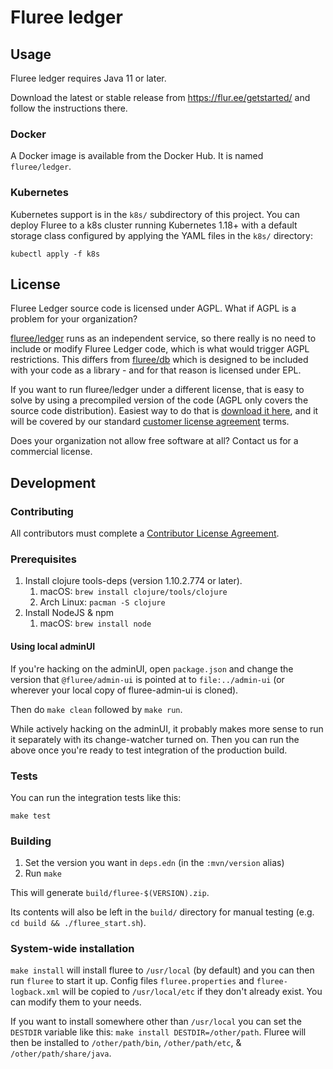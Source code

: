 # Fluree ledger

## Usage

Fluree ledger requires Java 11 or later.

Download the latest or stable release from https://flur.ee/getstarted/ and
follow the instructions there.

### Docker

A Docker image is available from the Docker Hub. It is named `fluree/ledger`.

### Kubernetes

Kubernetes support is in the `k8s/` subdirectory of this project. You can
deploy Fluree to a k8s cluster running Kubernetes 1.18+ with a default storage
class configured by applying the YAML files in the `k8s/` directory:

`kubectl apply -f k8s`

## License 

Fluree Ledger source code is licensed under AGPL. What if AGPL is a problem for your organization?

[fluree/ledger](https://github.com/fluree/ledger) runs as an independent service, so there really is no need to include
or modify Fluree Ledger code, which is what would trigger AGPL restrictions. This differs from
[fluree/db](https://github.com/fluree/db) which is designed to be included with your code as a library - and for that reason is licensed under EPL.

If you want to run fluree/ledger under a different license, that is easy to solve by using a precompiled
version of the code (AGPL only covers the source code distribution). Easiest way to do that is [download
it here](https://flur.ee/getstarted/), and it will be covered by our standard
 [customer license agreement](https://flur.ee/sales-documents/) terms.

Does your organization not allow free software at all? Contact us for a commercial license.

## Development

### Contributing

All contributors must complete a [Contributor License Agreement](https://cla-assistant.io/fluree/).

### Prerequisites

1. Install clojure tools-deps (version 1.10.2.774 or later).
    1. macOS: `brew install clojure/tools/clojure`
    1. Arch Linux: `pacman -S clojure`
1. Install NodeJS & npm
    1. macOS: `brew install node`
   
#### Using local adminUI

If you're hacking on the adminUI, open `package.json` and change the version
that `@fluree/admin-ui` is pointed at to `file:../admin-ui` (or wherever your
local copy of fluree-admin-ui is cloned).

Then do `make clean` followed by `make run`.

While actively hacking on the adminUI, it probably makes more sense to run it
separately with its change-watcher turned on. Then you can run the above once
you're ready to test integration of the production build.

### Tests

You can run the integration tests like this:

`make test`

### Building

1. Set the version you want in `deps.edn` (in the `:mvn/version` alias)
1. Run `make`

This will generate `build/fluree-$(VERSION).zip`.

Its contents will also be left in the `build/` directory for manual testing
(e.g. `cd build && ./fluree_start.sh`).

### System-wide installation

`make install` will install fluree to `/usr/local` (by default) and you can then run
`fluree` to start it up. Config files `fluree.properties` and `fluree-logback.xml` will
be copied to `/usr/local/etc` if they don't already exist. You can modify them to your
needs.

If you want to install somewhere other than `/usr/local` you can set the `DESTDIR` variable
like this: `make install DESTDIR=/other/path`. Fluree will then be installed to `/other/path/bin`,
`/other/path/etc`, & `/other/path/share/java`.
